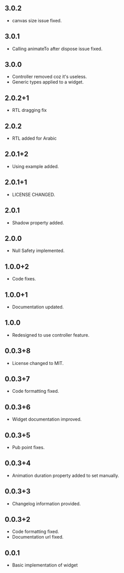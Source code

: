 ## 3.0.2

* canvas size issue fixed.

## 3.0.1

* Calling animateTo after dispose issue fixed.

## 3.0.0

* Controller removed coz it's useless.
* Generic types applied to a widget.

## 2.0.2+1

* RTL dragging fix

## 2.0.2

* RTL added for Arabic

## 2.0.1+2

* Using example added.

## 2.0.1+1

* LICENSE CHANGED.

## 2.0.1

* Shadow property added.

## 2.0.0

* Null Safety implemented.

## 1.0.0+2

* Code fixes.

## 1.0.0+1

* Documentation updated.

## 1.0.0

* Redesigned to use controller feature.

## 0.0.3+8

* License changed to MIT.

## 0.0.3+7

* Code formatting fixed.

## 0.0.3+6

* Widget documentation improved.

## 0.0.3+5

* Pub point fixes.


## 0.0.3+4

* Animation duration property added to set manually.


## 0.0.3+3

* Changelog information provided.


## 0.0.3+2

* Code formatting fixed.
* Documentation url fixed.


## 0.0.1

* Basic implementation of widget
